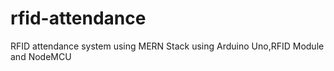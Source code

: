# rfid-attendance
RFID attendance system using MERN Stack using Arduino Uno,RFID Module and NodeMCU
